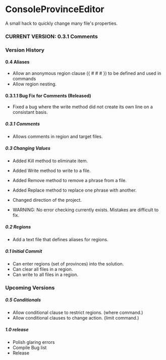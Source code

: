# ConsoleProvinceEditor
A small hack to quickly change many file's properties.

### CURRENT VERSION: 0.3.1 Comments

### Version History

#### 0.4 Aliases
* Allow an anonymous region clause ({ # # # }) to be defined and used in commands
* Allow region nesting.

#### 0.3.1.1 Bug Fix for Comments (Released)
* Fixed a bug where the write method did not create its own line on a consistant basis.

##### 0.3.1 Comments
* Allows comments in region and target files.

##### 0.3 Changing Values
* Added Kill method to eliminate item.
* Added Write method to write to a file.
* Added Remove method to remove a phrase from a file.
* Added Replace method to replace one phrase with another.
* Changed direction of the project.

* WARNING: No error checking currently exists. Mistakes are difficult to fix.

##### 0.2 Regions 
* Add a text file that defines aliases for regions.

##### 0.1 Initial Commit
* Can enter regions (set of provinces) into the solution.
* Can clear all files in a region.
* Can write to all files in a region.

### Upcoming Versions

##### 0.5 Conditionals
* Allow conditional clause to restrict regions. (where command.)
* Allow conditional clauses to change action. (limit command.)

##### 1.0 release
* Polish glaring errors
* Compile Bug list
* Release
